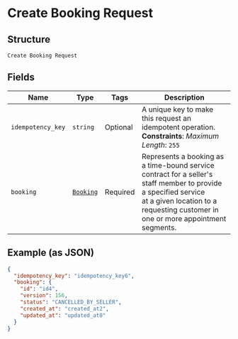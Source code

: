 
# Create Booking Request

## Structure

`Create Booking Request`

## Fields

| Name | Type | Tags | Description |
|  --- | --- | --- | --- |
| `idempotency_key` | `string` | Optional | A unique key to make this request an idempotent operation.<br>**Constraints**: *Maximum Length*: `255` |
| `booking` | [`Booking`](/doc/models/booking.md) | Required | Represents a booking as a time-bound service contract for a seller's staff member to provide a specified service<br>at a given location to a requesting customer in one or more appointment segments. |

## Example (as JSON)

```json
{
  "idempotency_key": "idempotency_key6",
  "booking": {
    "id": "id4",
    "version": 156,
    "status": "CANCELLED_BY_SELLER",
    "created_at": "created_at2",
    "updated_at": "updated_at0"
  }
}
```

